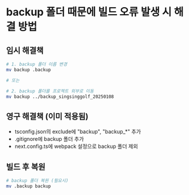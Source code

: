# backup 폴더 때문에 빌드 오류 발생 시 해결 방법

## 임시 해결책
```bash
# 1. backup 폴더 이름 변경
mv backup .backup

# 또는

# 2. backup 폴더를 프로젝트 외부로 이동
mv backup ../backup_singsinggolf_20250108
```

## 영구 해결책 (이미 적용됨)
- tsconfig.json의 exclude에 "backup", "backup_*" 추가
- .gitignore에 backup 폴더 추가
- next.config.ts에 webpack 설정으로 backup 폴더 제외

## 빌드 후 복원
```bash
# backup 폴더 복원 (필요시)
mv .backup backup
```
